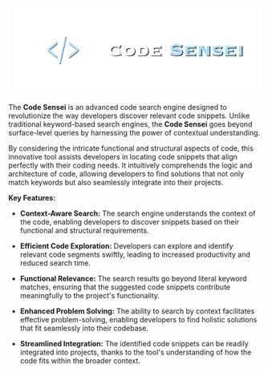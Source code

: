 <center> <img src="assets/horizontal_text_logo_nobg.png"/> </center>

The **Code Sensei** is an advanced code search engine designed to revolutionize the way developers discover relevant code snippets. Unlike traditional keyword-based search engines, the **Code Sensei** goes beyond surface-level queries by harnessing the power of contextual understanding. 

By considering the intricate functional and structural aspects of code, this innovative tool assists developers in locating code snippets that align perfectly with their coding needs. It intuitively comprehends the logic and architecture of code, allowing developers to find solutions that not only match keywords but also seamlessly integrate into their projects.

**Key Features:**

- **Context-Aware Search:** The search engine understands the context of the code, enabling developers to discover snippets based on their functional and structural requirements.

- **Efficient Code Exploration:** Developers can explore and identify relevant code segments swiftly, leading to increased productivity and reduced search time.

- **Functional Relevance:** The search results go beyond literal keyword matches, ensuring that the suggested code snippets contribute meaningfully to the project's functionality.

- **Enhanced Problem Solving:** The ability to search by context facilitates effective problem-solving, enabling developers to find holistic solutions that fit seamlessly into their codebase.

- **Streamlined Integration:** The identified code snippets can be readily integrated into projects, thanks to the tool's understanding of how the code fits within the broader context.
